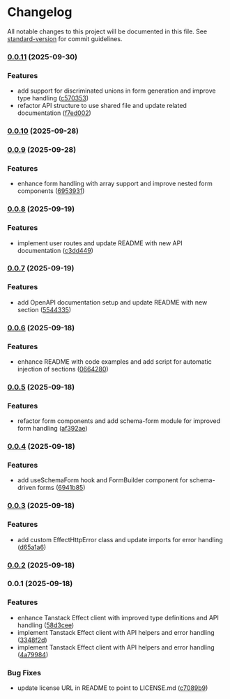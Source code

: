 # Changelog

All notable changes to this project will be documented in this file. See [standard-version](https://github.com/conventional-changelog/standard-version) for commit guidelines.

### [0.0.11](https://github.com/mguleryuz/tanstack-effect/compare/v0.0.10...v0.0.11) (2025-09-30)


### Features

* add support for discriminated unions in form generation and improve type handling ([c570353](https://github.com/mguleryuz/tanstack-effect/commit/c570353196c11a2b3f370a20298a6d3b532cc1e7))
* refactor API structure to use shared file and update related documentation ([f7ed002](https://github.com/mguleryuz/tanstack-effect/commit/f7ed0028b09ad5ed19538ba0a759cee2854a8cda))

### [0.0.10](https://github.com/mguleryuz/tanstack-effect/compare/v0.0.9...v0.0.10) (2025-09-28)

### [0.0.9](https://github.com/mguleryuz/tanstack-effect/compare/v0.0.8...v0.0.9) (2025-09-28)


### Features

* enhance form handling with array support and improve nested form components ([6953931](https://github.com/mguleryuz/tanstack-effect/commit/69539311501ae9c160a3daafc62783a33a7c8c94))

### [0.0.8](https://github.com/mguleryuz/tanstack-effect/compare/v0.0.7...v0.0.8) (2025-09-19)


### Features

* implement user routes and update README with new API documentation ([c3dd449](https://github.com/mguleryuz/tanstack-effect/commit/c3dd4495456369e003f75fd8e8ad90e9c4ae81dc))

### [0.0.7](https://github.com/mguleryuz/tanstack-effect/compare/v0.0.6...v0.0.7) (2025-09-19)


### Features

* add OpenAPI documentation setup and update README with new section ([5544335](https://github.com/mguleryuz/tanstack-effect/commit/5544335265b1c60c993c713afb8fa29fded50d9e))

### [0.0.6](https://github.com/mguleryuz/tanstack-effect/compare/v0.0.5...v0.0.6) (2025-09-18)


### Features

* enhance README with code examples and add script for automatic injection of sections ([0664280](https://github.com/mguleryuz/tanstack-effect/commit/066428085c5b6821b5f41c70ec16960d989409a9))

### [0.0.5](https://github.com/mguleryuz/tanstack-effect/compare/v0.0.4...v0.0.5) (2025-09-18)


### Features

* refactor form components and add schema-form module for improved form handling ([af392ae](https://github.com/mguleryuz/tanstack-effect/commit/af392aef9b97a754a65422621f7fe826860103a8))

### [0.0.4](https://github.com/mguleryuz/tanstack-effect/compare/v0.0.3...v0.0.4) (2025-09-18)


### Features

* add useSchemaForm hook and FormBuilder component for schema-driven forms ([6941b85](https://github.com/mguleryuz/tanstack-effect/commit/6941b85d1f8b0eda499b89f6150d84e13875e534))

### [0.0.3](https://github.com/mguleryuz/tanstack-effect/compare/v0.0.2...v0.0.3) (2025-09-18)

### Features

- add custom EffectHttpError class and update imports for error handling ([d65a1a6](https://github.com/mguleryuz/tanstack-effect/commit/d65a1a6ac677e6b96297b01705d56e9669e634fa))

### [0.0.2](https://github.com/mguleryuz/tanstack-effect/compare/v0.0.1...v0.0.2) (2025-09-18)

### 0.0.1 (2025-09-18)

### Features

- enhance Tanstack Effect client with improved type definitions and API handling ([58d3cee](https://github.com/mguleryuz/tanstack-effect/commit/58d3ceef91f2051fc7bd8080a4e96b6df81ba6b5))
- implement Tanstack Effect client with API helpers and error handling ([3348f2d](https://github.com/mguleryuz/tanstack-effect/commit/3348f2d6a1ebe89ccedbefcc560edcaa98adb475))
- implement Tanstack Effect client with API helpers and error handling ([4a79984](https://github.com/mguleryuz/tanstack-effect/commit/4a799844f40ec0e4d5a0b8c683346585a49b8284))

### Bug Fixes

- update license URL in README to point to LICENSE.md ([c7089b9](https://github.com/mguleryuz/tanstack-effect/commit/c7089b966c3f8c24bdb38b8009209a16be0ff788))
